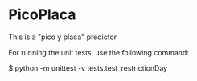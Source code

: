 # PicoPlaca
This is a "pico y placa" predictor

For running the unit tests, use the following command:

$ python -m unittest -v tests.test_restrictionDay
